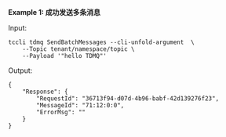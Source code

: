 **Example 1: 成功发送多条消息**



Input: 

```
tccli tdmq SendBatchMessages --cli-unfold-argument  \
    --Topic tenant/namespace/topic \
    --Payload '"hello TDMQ"'
```

Output: 
```
{
    "Response": {
        "RequestId": "36713f94-d07d-4b96-babf-42d139276f23",
        "MessageId": "71:12:0:0",
        "ErrorMsg": ""
    }
}
```

